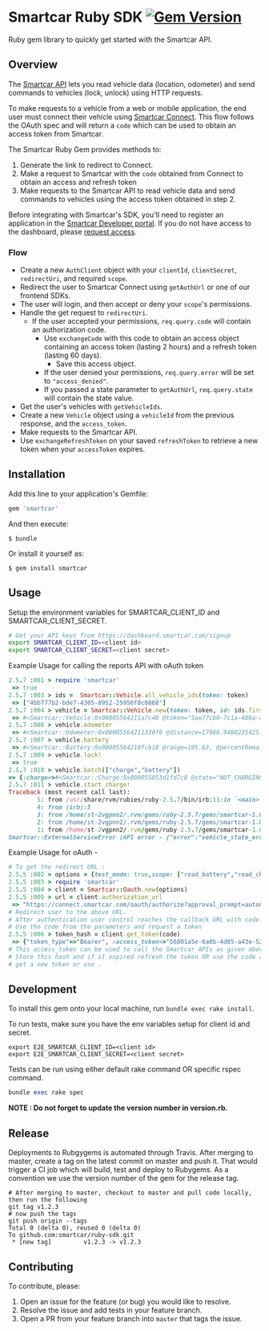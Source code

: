 
# Smartcar Ruby SDK [![Gem Version][gem-url]][gem-image]

Ruby gem library to quickly get started with the Smartcar API.

## Overview

The [Smartcar API](https://smartcar.com/docs) lets you read vehicle data
(location, odometer) and send commands to vehicles (lock, unlock) using HTTP requests.

To make requests to a vehicle from a web or mobile application, the end user
must connect their vehicle using
[Smartcar Connect](https://smartcar.com/docs/api#smartcar-connect).
This flow follows the OAuth spec and will return a `code` which can be used to
obtain an access token from Smartcar.

The Smartcar Ruby Gem provides methods to:

1. Generate the link to redirect to Connect.
2. Make a request to Smartcar with the `code` obtained from Connect to obtain an
   access and refresh token
3. Make requests to the Smartcar API to read vehicle data and send commands to
   vehicles using the access token obtained in step 2.

Before integrating with Smartcar's SDK, you'll need to register an application
in the [Smartcar Developer portal](https://developer.smartcar.com). If you do
not have access to the dashboard, please
[request access](https://smartcar.com/subscribe).

### Flow

- Create a new `AuthClient` object with your `clientId`, `clientSecret`,
  `redirectUri`, and required `scope`.
- Redirect the user to Smartcar Connect using `getAuthUrl` or one
  of our frontend SDKs.
- The user will login, and then accept or deny your `scope`'s permissions.
- Handle the get request to `redirectUri`.
  - If the user accepted your permissions, `req.query.code` will contain an
    authorization code.
    - Use `exchangeCode` with this code to obtain an access object
      containing an access token (lasting 2 hours) and a refresh token
      (lasting 60 days).
      - Save this access object.
    - If the user denied your permissions, `req.query.error` will be set
      to `"access_denied"`.
    - If you passed a state parameter to `getAuthUrl`, `req.query.state` will
      contain the state value.
- Get the user's vehicles with `getVehicleIds`.
- Create a new `Vehicle` object using a `vehicleId` from the previous response,
  and the `access_token`.
- Make requests to the Smartcar API.
- Use `exchangeRefreshToken` on your saved `refreshToken` to retrieve a new token
  when your `accessToken` expires.

## Installation

Add this line to your application's Gemfile:

```ruby
gem 'smartcar'
```

And then execute:

    $ bundle

Or install it yourself as:

    $ gem install smartcar

## Usage

Setup the environment variables for SMARTCAR_CLIENT_ID and SMARTCAR_CLIENT_SECRET.
```bash
# Get your API keys from https://dashboard.smartcar.com/signup
export SMARTCAR_CLIENT_ID=<client id>
export SMARTCAR_CLIENT_SECRET=<client secret>
```

Example Usage for calling the reports API with oAuth token
```ruby
2.5.7 :001 > require 'smartcar'
 => true
2.5.7 :003 > ids =  Smartcar::Vehicle.all_vehicle_ids(token: token)
 => ["4bb777b2-bde7-4305-8952-25956f8c0868"]
2.5.7 :004 > vehicle = Smartcar::Vehicle.new(token: token, id: ids.first)
 => #<Smartcar::Vehicle:0x00005564211a7c48 @token="5ae77cb0-7c1a-486a-ac20-00c76d2fd1aa", @id="4bb777b2-bde7-4305-8952-25956f8c0868", @unit_system="imperial">
2.5.7 :006 > vehicle.odometer
 => #<Smartcar::Odometer:0x00005564211330f0 @distance=17966.94802354251, @meta={"date"=>"Fri, 12 Jun 2020 06:04:32 GMT", "content-type"=>"application/json; charset=utf-8", "content-length"=>"30", "connection"=>"keep-alive", "access-control-allow-origin"=>"*", "sc-data-age"=>"2020-06-12T06:04:28.843Z", "sc-unit-system"=>"imperial", "sc-request-id"=>"3c447e9e-4cf7-43cb-b688-fba8db3d3582"}>
2.5.7 :007 > vehicle.battery
 => #<Smartcar::Battery:0x00005564210fcb18 @range=105.63, @percentRemaining=0.98, @meta={"date"=>"Fri, 12 Jun 2020 06:04:44 GMT", "content-type"=>"application/json; charset=utf-8", "content-length"=>"40", "connection"=>"keep-alive", "access-control-allow-origin"=>"*", "sc-data-age"=>"2020-06-12T06:04:28.843Z", "sc-unit-system"=>"imperial", "sc-request-id"=>"455ed4b0-b768-4961-86d7-436ad71cf0fa"}>
2.5.7 :009 > vehicle.lock!
 => true
2.5.7 :010 > vehicle.batch(["charge","battery"])
=> {:charge=>#<Smartcar::Charge:0x000055853d1fd7c8 @state="NOT_CHARGING", @isPluggedIn=false, @meta={"sc-data-age"=>"2020-06-12T06:18:50.581Z"}>, :battery=>#<Smartcar::Battery:0x000055853d1fd638 @range=105.63, @percentRemaining=0.98, @meta={"sc-data-age"=>"2020-06-12T06:18:50.581Z", "sc-unit-system"=>"imperial"}>}
2.5.7 :011 > vehicle.start_charge!
Traceback (most recent call last):
        5: from /usr/share/rvm/rubies/ruby-2.5.7/bin/irb:11:in `<main>'
        4: from (irb):5
        3: from /home/st-2vgpnn2/.rvm/gems/ruby-2.5.7/gems/smartcar-1.0.0/lib/smartcar/vehicle.rb:118:in `start_charge!'
        2: from /home/st-2vgpnn2/.rvm/gems/ruby-2.5.7/gems/smartcar-1.0.0/lib/smartcar/vehicle.rb:290:in `start_or_stop_charge!'
        1: from /home/st-2vgpnn2/.rvm/gems/ruby-2.5.7/gems/smartcar-1.0.0/lib/smartcar/base.rb:39:in `block (2 levels) in <class:Base>'
Smartcar::ExternalServiceError (API error - {"error":"vehicle_state_error","message":"Charging plug is not connected to the vehicle.","code":"VS_004"})

```

Example Usage for oAuth -
```ruby
# To get the redirect URL :
2.5.5 :002 > options = {test_mode: true,scope: ["read_battery","read_charge","read_fuel","read_location","control_security","read_odometer","read_tires","read_vin","read_vehicle_info"],flags: ["country:DE"]}
2.5.5 :003 > require 'smartcar'
2.5.5 :004 > client = Smartcar::Oauth.new(options)
2.5.5 :005 > url = client.authorization_url
 => "https://connect.smartcar.com/oauth/authorize?approval_prompt=auto&client_id=<client id>&mode=test&redirect_uri=http%3A%2F%2Flocalhost%3A8000%2Fcallback&response_type=code&scope=read_battery+read_charge+read_fuel+read_location+control_security+read_odometer+read_tires+read_vin+read_vehicle_info&flags=country%3ADE"
# Redirect user to the above URL.
# After authentication user control reaches the callback URL with code.
# Use the code from the parameters and request a token
2.5.5 :006 > token_hash = client.get_token(code)
 => {"token_type"=>"Bearer", :access_token=>"56801a5e-6a0b-4d05-a43e-52a4d5e6648f", :refresh_token=>"4f46e7e4-28c5-47b3-ba8d-7dcef73d05dd", :expires_at=>1577875279}
# This access_token can be used to call the Smartcar APIs as given above.
# Store this hash and if it expired refresh the token OR use the code again to
# get a new token or use .
```

## Development

To install this gem onto your local machine, run `bundle exec rake install`.

To run tests, make sure you have the env variables setup for client id and secret.
```shell
export E2E_SMARTCAR_CLIENT_ID=<client id>
export E2E_SMARTCAR_CLIENT_SECRET=<client secret>
```

Tests can be run using either default rake command OR specific rspec command.
```ruby
bundle exec rake spec
```

**NOTE : Do not forget to update the version number in version.rb.**

## Release

Deployments to Rubgygems is automated through Travis. After merging to master, create a tag on the latest commit on master and push it. That would trigger a CI job which will build, test and deploy to Rubygems. As a convention we use the version number of the gem for the release tag.

```
# After merging to master, checkout to master and pull code locally, then run the following
git tag v1.2.3
# now push the tags
git push origin --tags
Total 0 (delta 0), reused 0 (delta 0)
To github.com:smartcar/ruby-sdk.git
 * [new tag]         v1.2.3 -> v1.2.3
```


## Contributing

To contribute, please:

1. Open an issue for the feature (or bug) you would like to resolve.
2. Resolve the issue and add tests in your feature branch.
3. Open a PR from your feature branch into `master` that tags the issue.

[gem-image]: https://badge.fury.io/rb/smartcar
[gem-url]: https://badge.fury.io/rb/smartcar.svg
